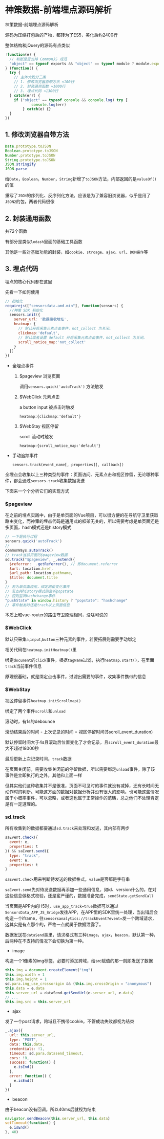 # 神策数据-前端埋点源码解析

神策数据-前端埋点源码解析

源码为压缩打包后的产物，都转为了ES5，美化后约2400行

整体结构和jQuery的源码有点类似
```js
!function(e) {
  // 判断是否支持 CommonJS 规范
  "object" == typeof exports && "object" == typeof module ? module.exports = e() : e()
} (function() {
  try {
    // 主体大致分三类
    // 1. 修改浏览器自带方法 ≈100行
    // 2. 封装通用函数 ≈1000行
    // 3. 埋点代码 ≈1300行
  } catch(err) {
    if ("object" == typeof console && console.log) try {
			console.log(err)
		} catch(e) {}
  }
})
```

## 1. 修改浏览器自带方法

```js
Date.prototype.toJSON
Boolean.prototype.toJSON 
Number.prototype.toJSON
String.prototype.toJSON
JSON.stringify
JSON.parse
```

给`Date`，`Boolean`，`Number`，`String`新增了`toJSON`方法，内部返回的是`valueOf()`的值

重写了`JSON`的序列化、反序列化方法，应该是为了兼容旧浏览器，似乎是用了`JSON2`的包，两者代码很像

## 2. 封装通用函数

共72个函数

有部分是类似`lodash`里面的基础工具函数

其他是一些对基础功能的封装，如`cookie`、`stroage`、`ajax`、`url`、`DOM操作`等

## 3. 埋点代码

埋点的核心代码都在这里

先看一下如何使用

```js
// 初始化
requirejs(["sensorsdata.amd.min"], function(sensors) {
  //神策 SDK 初始化
  sensors.init({
    server_url: '数据接收地址',
    heatmap: {
      // 默认开启采集元素点击事件，not_collect 为关闭。
      clickmap:'default', 
      // 默认或者设置 default 开启采集元素点击事件，not_collect 为关闭。
      scroll_notice_map:'not_collect' 
    }
  })
})
```

* 全埋点事件

  1. $pageview 浏览页面

      调用`sensors.quick('autoTrack')` 方法触发

  2. $WebClick 元素点击

      a button input 被点击时触发
      
      `heatmap:{clickmap:'default'}` 
  
  3. $WebStay 视区停留

      scroll 滚动时触发
      
      `heatmap:{scroll_notice_map:'default'}`

* 手动追踪事件

  `sensors.track(event_name[, properties][, callback])`

全埋点会收集以上三种类型的事件：页面访问、元素点击和视区停留，无论哪种事件，都会通过`sensors.track`收集数据发送

下面来一个个分析它们的实现方式

### $pageview

在之前的埋点实践中，由于是单页面的Vue项目，可以很方便的在导航守卫里获取路由变化，而神策的埋点代码是通用式的框架无关的，所以需要考虑是单页面还是多页面，hash模式还是history模式

```js
// 一下是执行过程
sensors.quick('autoTrack')
// 
commonWays.autoTrack()
// track当前页面的$pageview数据
sd.track("$pageview", _.extend({
  $referrer: _.getReferrer(), // 即document.referrer
  $url: location.href,
  $url_path: location.pathname,
  $title: document.title
}
// 若为单页面应用，绑定路由变化事件
// 若支持history模式则监听popstate
// 否则监听hashchange事件
"pushState" in window.history ? "popstate": "hashchange"
// 事件触发时还是track以上页面信息
```

本质上和vue-router的路由守卫原理相同，没啥可说的

### $WebClick

默认只采集`a`,`input`,`button`三种元素的事件，若要拓展则需要手动绑定

相关代码在`heatmap.initHeatmap()`里

绑定`document`的`click`事件，根据`tagName`过滤，执行`heatmap.start()`，在里面`track`当前事件信息

原理很基础，就是绑定点击事件，过滤出需要的事件，收集事件携带的信息


### $WebStay

视区停留事件`heatmap.initScrollmap()`

绑定了两个事件`scroll`和`unload`

滚动时，有1s的debounce

滚动结束后的时间 - 上次记录的时间 = 视区停留时间($scroll_event_duration)

默认停留时间大于4s且滚动后位置变化了才会记录，且`scroll_event_duration`最大不超过18000秒

最后更新上次记录时间，`track`数据

在页面关闭前，需要收集关闭前的停留数据，所以需要绑定`unload`事件，除了该事件是立即执行的之外，其他和上面一样

但其实他们这种收集并不是很准，页面不可见时的事件就没有减掉，还有长时间无动作时的判断。可能这方面的数据对数据分析并没有很大的影响，也可能这些情况属于小概率事件，可以忽略，或者这也属于正常操作的范畴，总之他们不处理肯定是有一定道理的。

### sd.track

所有收集到的数据都要通过`sd.track`来处理和发送，其内部有两步

```js
saEvent.check({
  event: e,
  properties: t
}) && saEvent.send({
  type: "track",
  event: e,
  properties: t
}
```

`saEvent.check`用来判断待发送的数据格式，`value`是否都是字符串

`saEvent.send`先对待发送数据再添加一些通用信息，如id、version什么的，在对这些信息做格式校验，还是蛮严谨的，数据准备完成，`sendState.getSendCall`

当页面是APP内的H5时，`use_app_track=true`数据可以通过`SensorsData_APP_JS_Bridge`发往APP，在APP里的SDK里统一处理，当出错后会构造一个iframe，往`sensorsanalytics://trackEvent?event=`发一个跨域请求，这其实是有点那个的，严格一点就属于数据泄露了。

数据发送在`dataSend`类里，请求格式有三种`image`，`ajax`，`beacon`，默认第一种，后两种在不支持的情况下会切换为第一种。

* image

构造一个1像素的img标签，必要时添加跨域，给src赋值的那一刻即发送了数据
```js
this.img = document.createElement("img")
this.img.width = 1
this.img.height = 1
sd.para.img_use_crossorigin && (this.img.crossOrigin = "anonymous")
this.data = e.data
this.server_url = dataSend.getSendUrl(e.server_url, e.data)
// ...
this.img.src = this.server_url
```

* ajax

发了一个post请求，跨域且不携带cookie，不管成功失败都视为结束

```js
_.ajax({
  url: this.server_url,
  type: "POST",
  data: this.data,
  credentials: !1,
  timeout: sd.para.datasend_timeout,
  cors: !0,
  success: function() {
    e.isEnd()
  },
  error: function() {
    e.isEnd()
  }
})
```

* beacon

由于beacon没有回调，所以40ms后就视为结束

```js
navigator.sendBeacon(this.server_url, this.data)
setTimeout(function() {
  e.isEnd()
}, 40)
```
